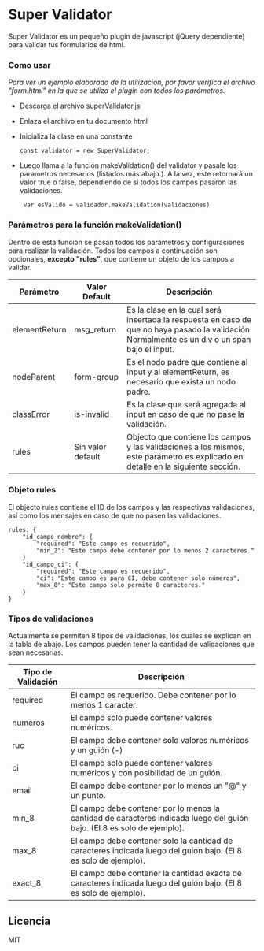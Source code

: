 # Super Validator

Super Validator es un pequeño plugin de javascript (jQuery dependiente) para validar tus formularios de html.

### Como usar

*Para ver un ejemplo elaborado de la utilización, por favor verifica el archivo "form.html" en la que se utiliza el plugin con todos los parámetros.*

  - Descarga el archivo superValidator.js
  - Enlaza el archivo en tu documento html
  - Inicializa la clase en una constante
    ```
    const validator = new SuperValidator;
    ```
- Luego llama a la función makeValidation() del validator y pasale los parametros necesarios (listados más abajo.). A la vez, este retornará un valor true o false, dependiendo de si todos los campos pasaron las validaciones.

   ```
    var esValido = validador.makeValidation(validaciones)
    ```

### Parámetros para la función makeValidation()

Dentro de esta función se pasan todos los parámetros y configuraciones para realizar la validación. Todos los campos a continuación son opcionales, **excepto "rules"**, que contiene un objeto de los campos a validar.

| Parámetro | Valor Default | Descripción
| ------ | ------ | ------ |
| elementReturn | msg_return | Es la clase en la cual será insertada la respuesta en caso de que no haya pasado la validación. Normalmente es un div o un span bajo el input.
| nodeParent | form-group | Es el nodo padre que contiene al input y al elementReturn, es necesario que exista un nodo padre.
| classError | is-invalid | Es la clase que será agregada al input en caso de que no pase la validación.
| rules | Sin valor default | Objecto que contiene los campos y las validaciones a los mismos, este parámetro es explicado en detalle en la siguiente sección.

### Objeto rules

El objecto rules contiene el ID de los campos y las respectivas validaciones, así como los mensajes en caso de que no pasen las validaciones.

    
    rules: {
        "id_campo_nombre": {
            "required": "Este campo es requerido",
            "min_2": "Este campo debe contener por lo menos 2 caracteres."
        }
        "id_campo_ci": {
            "required": "Este campo es requerido",
            "ci": "Este campo es para CI, debe contener solo números",
            "max_8": "Este campo solo permite 8 caracteres."
        }
    }


### Tipos de validaciones

Actualmente se permiten 8 tipos de validaciones, los cuales se explican en la tabla de abajo. Los campos pueden tener la cantidad de validaciones que sean necesarias.

| Tipo de Validación | Descripción
| ------ | ------ |
| required | El campo es requerido. Debe contener por lo menos 1 caracter.
| numeros | El campo solo puede contener valores numéricos.
| ruc | El campo debe contener solo valores numéricos y un guión (-)
| ci | El campo solo puede contener valores numéricos y con posibilidad de un guión.
| email | El campo debe contener por lo menos un "@" y un punto.
| min_8 | El campo debe contener por lo menos la cantidad de caracteres indicada luego del guión bajo. (El 8 es solo de ejemplo).
| max_8 | El campo debe contener solo la cantidad de caracteres indicada luego del guión bajo. (El 8 es solo de ejemplo).
| exact_8 | El campo debe contener la cantidad exacta de caracteres indicada luego del guión bajo. (El 8 es solo de ejemplo).


## Licencia 
MIT
